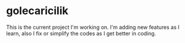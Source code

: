 # golecaricilik
This is the current project I'm working on. I'm adding new features as I learn, also I fix or simplify the codes as I get better in coding.
